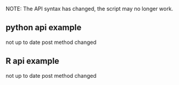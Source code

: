 NOTE: The API syntax has changed, the script may no longer work.

## python api example
not up to date post method changed

## R api example
not up to date post method changed
